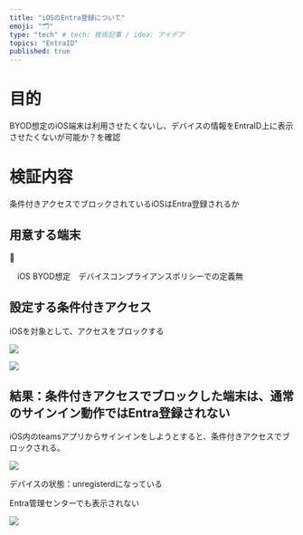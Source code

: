 ```yaml
---
title: "iOSのEntra登録について"
emoji: "🗂"
type: "tech" # tech: 技術記事 / idea: アイデア
topics: "EntraID"
published: true
---
```



# 目的

BYOD想定のiOS端末は利用させたくないし、デバイスの情報をEntraID上に表示させたくないが可能か？を確認

# 検証内容

条件付きアクセスでブロックされているiOSはEntra登録されるか

## 用意する端末

<aside>
📱

　iOS  BYOD想定　デバイスコンプライアンスポリシーでの定義無

</aside>

## **設定する条件付きアクセス**

iOSを対象として、アクセスをブロックする

![](https://storage.googleapis.com/zenn-user-upload/96b8a6801a51-20250413.png)

![](https://storage.googleapis.com/zenn-user-upload/4abf0f17c26a-20250413.png)

## 結果：条件付きアクセスでブロックした端末は、通常のサインイン動作ではEntra登録されない

iOS内のteamsアプリからサインインをしようとすると、条件付きアクセスでブロックされる。

![](https://storage.googleapis.com/zenn-user-upload/b90f953c68b3-20250413.png)

デバイスの状態：unregisterdになっている

Entra管理センターでも表示されない　

![](https://storage.googleapis.com/zenn-user-upload/5667082a9a0a-20250413.png)
